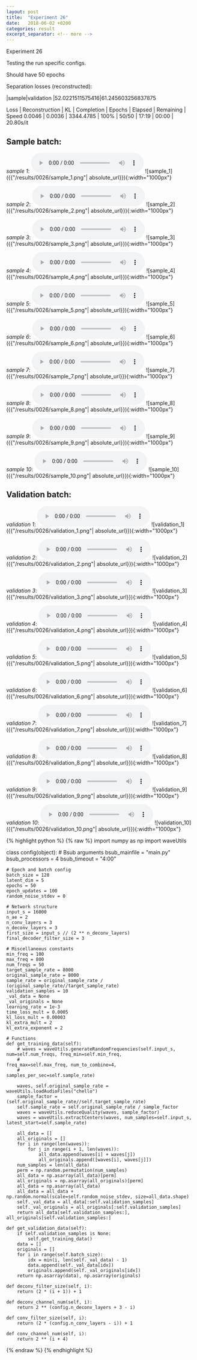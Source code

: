 ```yaml
---
layout: post
title:  "Experiment 26"
date:   2018-06-02 +0200
categories: result
excerpt_separator: <!-- more -->
---
```

Experiment 26

Testing the run specific configs.

Should have 50 epochs

Separation losses (reconstructed):

|sample|validation
|52.0221511575416|61.245603256837875

Loss | Reconstruction | KL | Completion | Epochs | Elapsed | Remaining | Speed
0.0046 | 0.0036 | 3344.4785 | 100% | 50/50 | 17:19 | 00:00 | 20.80s/it<!-- more -->

## **Sample batch**:
_sample 1_:
<audio src="/ResultsOverview/results/0026/sample_1.wav" controls preload></audio>
![sample_1]({{"/results/0026/sample_1.png"| absolute_url}}){:width="1000px"}

_sample 2_:
<audio src="/ResultsOverview/results/0026/sample_2.wav" controls preload></audio>
![sample_2]({{"/results/0026/sample_2.png"| absolute_url}}){:width="1000px"}

_sample 3_:
<audio src="/ResultsOverview/results/0026/sample_3.wav" controls preload></audio>
![sample_3]({{"/results/0026/sample_3.png"| absolute_url}}){:width="1000px"}

_sample 4_:
<audio src="/ResultsOverview/results/0026/sample_4.wav" controls preload></audio>
![sample_4]({{"/results/0026/sample_4.png"| absolute_url}}){:width="1000px"}

_sample 5_:
<audio src="/ResultsOverview/results/0026/sample_5.wav" controls preload></audio>
![sample_5]({{"/results/0026/sample_5.png"| absolute_url}}){:width="1000px"}

_sample 6_:
<audio src="/ResultsOverview/results/0026/sample_6.wav" controls preload></audio>
![sample_6]({{"/results/0026/sample_6.png"| absolute_url}}){:width="1000px"}

_sample 7_:
<audio src="/ResultsOverview/results/0026/sample_7.wav" controls preload></audio>
![sample_7]({{"/results/0026/sample_7.png"| absolute_url}}){:width="1000px"}

_sample 8_:
<audio src="/ResultsOverview/results/0026/sample_8.wav" controls preload></audio>
![sample_8]({{"/results/0026/sample_8.png"| absolute_url}}){:width="1000px"}

_sample 9_:
<audio src="/ResultsOverview/results/0026/sample_9.wav" controls preload></audio>
![sample_9]({{"/results/0026/sample_9.png"| absolute_url}}){:width="1000px"}

_sample 10_:
<audio src="/ResultsOverview/results/0026/sample_10.wav" controls preload></audio>
![sample_10]({{"/results/0026/sample_10.png"| absolute_url}}){:width="1000px"}

## **Validation batch**:
_validation 1_:
<audio src="/ResultsOverview/results/0026/validation_1.wav" controls preload></audio>
![validation_1]({{"/results/0026/validation_1.png"| absolute_url}}){:width="1000px"}

_validation 2_:
<audio src="/ResultsOverview/results/0026/validation_2.wav" controls preload></audio>
![validation_2]({{"/results/0026/validation_2.png"| absolute_url}}){:width="1000px"}

_validation 3_:
<audio src="/ResultsOverview/results/0026/validation_3.wav" controls preload></audio>
![validation_3]({{"/results/0026/validation_3.png"| absolute_url}}){:width="1000px"}

_validation 4_:
<audio src="/ResultsOverview/results/0026/validation_4.wav" controls preload></audio>
![validation_4]({{"/results/0026/validation_4.png"| absolute_url}}){:width="1000px"}

_validation 5_:
<audio src="/ResultsOverview/results/0026/validation_5.wav" controls preload></audio>
![validation_5]({{"/results/0026/validation_5.png"| absolute_url}}){:width="1000px"}

_validation 6_:
<audio src="/ResultsOverview/results/0026/validation_6.wav" controls preload></audio>
![validation_6]({{"/results/0026/validation_6.png"| absolute_url}}){:width="1000px"}

_validation 7_:
<audio src="/ResultsOverview/results/0026/validation_7.wav" controls preload></audio>
![validation_7]({{"/results/0026/validation_7.png"| absolute_url}}){:width="1000px"}

_validation 8_:
<audio src="/ResultsOverview/results/0026/validation_8.wav" controls preload></audio>
![validation_8]({{"/results/0026/validation_8.png"| absolute_url}}){:width="1000px"}

_validation 9_:
<audio src="/ResultsOverview/results/0026/validation_9.wav" controls preload></audio>
![validation_9]({{"/results/0026/validation_9.png"| absolute_url}}){:width="1000px"}

_validation 10_:
<audio src="/ResultsOverview/results/0026/validation_10.wav" controls preload></audio>
![validation_10]({{"/results/0026/validation_10.png"| absolute_url}}){:width="1000px"}


{% highlight python %}
{% raw %}
import numpy as np
import waveUtils


class config(object):
	# Bsub arguments
	bsub_mainfile = "main.py"
	bsub_processors = 4
	bsub_timeout = "4:00"

	# Epoch and batch config
	batch_size = 128
	latent_dim = 5
	epochs = 50
	epoch_updates = 100
	random_noise_stdev = 0

	# Network structure
	input_s = 16000
	n_ae = 2
	n_conv_layers = 3
	n_deconv_layers = 3
	first_size = input_s // (2 ** n_deconv_layers)
	final_decoder_filter_size = 3

	# Miscellaneous constants
	min_freq = 100
	max_freq = 800
	num_freqs = 50
	target_sample_rate = 8000
	original_sample_rate = 8000
	sample_rate = original_sample_rate / (original_sample_rate//target_sample_rate)
	validation_samples = 10
	_val_data = None
	_val_originals = None
	learning_rate = 1e-3
	time_loss_mult = 0.0005
	kl_loss_mult = 0.00003
	kl_extra_mult = 2
	kl_extra_exponent = 2

	# Functions
	def get_training_data(self):
		# waves = waveUtils.generateRandomFrequencies(self.input_s, num=self.num_freqs, freq_min=self.min_freq,
		#                                            freq_max=self.max_freq, num_to_combine=4,
		#                                            samples_per_sec=self.sample_rate)

		waves, self.original_sample_rate = waveUtils.loadAudioFiles("chello")
		sample_factor = (self.original_sample_rate//self.target_sample_rate)
		self.sample_rate = self.original_sample_rate / sample_factor
		waves = waveUtils.reduceQuality(waves, sample_factor)
		waves = waveUtils.extractCenters(waves, num_samples=self.input_s, latest_start=self.sample_rate)

		all_data = []
		all_originals = []
		for i in range(len(waves)):
			for j in range(i + 1, len(waves)):
				all_data.append(waves[i] + waves[j])
				all_originals.append([waves[i], waves[j]])
		num_samples = len(all_data)
		perm = np.random.permutation(num_samples)
		all_data = np.asarray(all_data)[perm]
		all_originals = np.asarray(all_originals)[perm]
		all_data = np.asarray(all_data)
		all_data = all_data + np.random.normal(scale=self.random_noise_stdev, size=all_data.shape)
		self._val_data = all_data[:self.validation_samples]
		self._val_originals = all_originals[:self.validation_samples]
		return all_data[self.validation_samples:], all_originals[self.validation_samples:]

	def get_validation_data(self):
		if self.validation_samples is None:
			self.get_training_data()
		data = []
		originals = []
		for i in range(self.batch_size):
			idx = min(i, len(self._val_data) - 1)
			data.append(self._val_data[idx])
			originals.append(self._val_originals[idx])
		return np.asarray(data), np.asarray(originals)

	def deconv_filter_size(self, i):
		return (2 * (i + 1)) + 1

	def deconv_channel_num(self, i):
		return 2 ** (config.n_deconv_layers + 3 - i)

	def conv_filter_size(self, i):
		return (2 * (config.n_conv_layers - i)) + 1

	def conv_channel_num(self, i):
		return 2 ** (i + 4)

{% endraw %}
{% endhighlight %}
